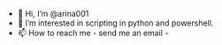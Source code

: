 - 👋 Hi, I’m @arina001
- 👀 I’m interested in scripting in python and powershell.
- 📫 How to reach me - send me an email -

<!---
arina001/arina001 is a ✨ special ✨ repository because its `README.md` (this file) appears on your GitHub profile.
You can click the Preview link to take a look at your changes.
--->
